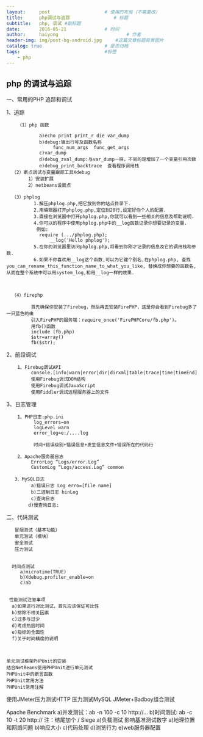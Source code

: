 ```yaml
---
layout:     post   				    # 使用的布局（不需要改）
title:      php调试与追踪 				# 标题 
subtitle:   php, 调试 #副标题
date:       2016-05-21 				# 时间
author:     haiyong 						# 作者
header-img: img/post-bg-android.jpg 	#这篇文章标题背景图片
catalog: true 						# 是否归档
tags:								#标签
    - php
---
```


## php 的调试与追踪
一、常用的PHP 追踪和调试

   1、追踪

        （1）php 函数

                a)echo print print_r die var_dump
                b)debug:输出行号及函数名称
                     func_num_args  func_get_args
                c)var_dump
                d)debug_zval_dump:与var_dump一样，不同的是增加了一个变量引用次数
                e)debug_print_backtrace  查看程序调用栈
      （2）断点调试与变量跟踪工具Xdebug
            1）安装扩展
            2）netbeans设断点

      （3）phplog
              1.解压phplog.php,把它放到你的站点目录下.
              2.用编辑器打开phplog.php,定位到20行,设定好你个人的配置.
              3.直接在浏览器中打开phplog.php,你就可以看到一些相关的信息及帮助说明.
              4.你可以的程序中使用phplog.php中的__log函数记录你想要记录的变量.
               例如:
                require (.../phplog.php);
                    __log('Hello phplog');
              5.在你的浏览器里访问phplog.php,将看到你刚才记录的信息及它的调用栈和参数.
              6.如果不你喜欢用__log这个函数,可以为它建个别名,在phplog.php, 查找you_can_rename_this_function_name_to_what_you_like, 替换成你想要的函数名,从而在整个系统中可以用system_log,和用__log一样的效果.

  

      （4）firephp

             首先确保你安装了Firebug，然后再去安装FirePHP，这是你会看到Firebug多了一只蓝色的虫
             引入FirePHP的服务端：require_once('FirePHPCore/fb.php')。
             用fb()函数
             include (fb.php)
             $str=array()
             fb($str);

2、前段调试

        1、Firebug调试API
             console.[info|warn|error|dir|dirxml|table|trace|time|timeEnd]
             使用Firebug调试DOM结构
             使用Firebug调试JavaScript
             使用Fiddler调试远程服务器上的文件

3、日志管理      

        1、PHP日志:php.ini
              log_errors=on
              logLevel warn
              error_log=e:/....log

              时间+错误级别+错误信息+发生信息文件+错误所在的代码行

        2、Apache服务器日志
             ErrorLog “Logs/error.Log”
             CustomLog “Logs/access.Log” common

       3、MySQL日志
             a)错误日志 Log erro=[file name]
             b)二进制日志 binLog
             c)查询日志
            d)慢查询日志:

二、代码测试

       冒烟测试（基本功能）
       单元测试（模块）
       安全测试
       压力测试


      时间点测试
         a)microtime(TRUE)
         b)Xdebug.profiler_enable=on
         c)ab


     性能测试注意事项
      a)如果进行对比测试，首先应该保证可比性
      b)排除不相关因素
      c)过多与过少
      d)考虑热启时间
      e)指标的全面性
      f)关于时间精度的说明



    单元测试框架PHPUnit的安装
    结合NetBeans使用PHPUnit进行单元测试
    PHPUnit中的断言函数
    PHPUnit常用方法
    PHPUnit常用注解

   使用JMeter压力测试HTTP
   压力测试MySQL
   JMeter+Badboy组合测试


   Apache Benchmark
  a)并发测试：ab -n 100 -c 10 http://...
  b)时间测试: ab -c 10 -t 20 http://
  注：结尾加个 /
   Siege
   a)负载测试
   影响基准测试数字
   a)地理位置和网络问题
   b)响应大小
   c)代码处理
   d)浏览行为
   e)web服务器配置

